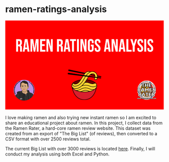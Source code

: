 # ramen-ratings-analysis
![IMG](ramen_splash.png)

I love making ramen and also trying new instant ramen so I am excited to share an educational project about ramen. In this project, I collect data from the Ramen Rater, a hard-core ramen review website. This dataset was created from an export of "The Big List" (of reviews), then converted to a CSV format with over 2500 reviews total.

The current Big List with over 3000 reviews is located [here](https://www.theramenrater.com/resources-2/the-list/). Finally, I will conduct my analysis using both Excel and Python.
